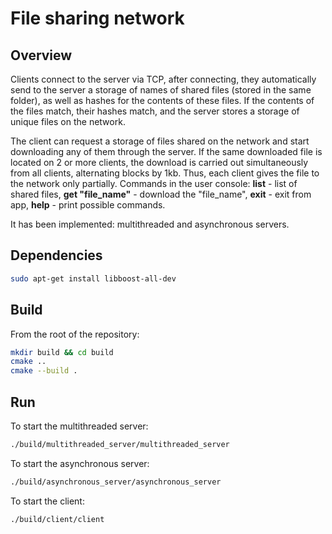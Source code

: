 # File sharing network

## Overview

Clients connect to the server via TCP, after connecting,
they automatically send to the server a storage of names
of shared files (stored in the same folder), as well as hashes for
the contents of these files. If the contents of the files match,
their hashes match, and the server stores a storage of unique files on the
network.

The client can request a storage of files shared on the network
and start downloading any of them through the server. If
the same downloaded file is located on 2 or more clients,
the download is carried out simultaneously from all clients, alternating blocks by
1kb. Thus, each client gives the file to the network only partially. Commands in the user console: **list** - 
list of shared files, **get "file_name"** - download the "file_name", **exit** - exit from app,
**help** - print possible commands.

It has been implemented: multithreaded and asynchronous servers.
## Dependencies
```bash
sudo apt-get install libboost-all-dev
```

## Build
From the root of the repository:

```bash
mkdir build && cd build
cmake ..
cmake --build .
```

## Run
To start the multithreaded server:

```bash
./build/multithreaded_server/multithreaded_server
```

To start the asynchronous server:

```bash
./build/asynchronous_server/asynchronous_server
```

To start the client:

```bash
./build/client/client
```